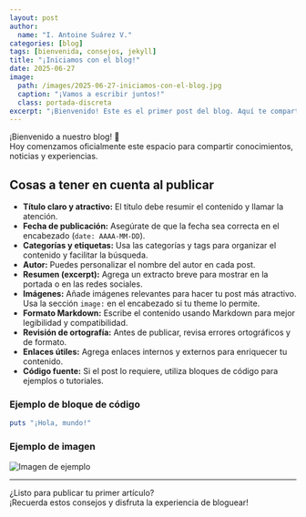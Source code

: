 ```yaml
---
layout: post
author:
  name: "I. Antoine Suárez V."
categories: [blog]
tags: [bienvenida, consejos, jekyll]
title: "¡Iniciamos con el blog!"
date: 2025-06-27
image:
  path: /images/2025-06-27-iniciamos-con-el-blog.jpg
  caption: "¡Vamos a escribir juntos!"
  class: portada-discreta
excerpt: "¡Bienvenido! Este es el primer post del blog. Aquí te comparto recomendaciones y mejores prácticas para tus publicaciones."
---
```


¡Bienvenido a nuestro blog! 🎉  
Hoy comenzamos oficialmente este espacio para compartir conocimientos, noticias y experiencias.

## Cosas a tener en cuenta al publicar

- **Título claro y atractivo:** El título debe resumir el contenido y llamar la atención.
- **Fecha de publicación:** Asegúrate de que la fecha sea correcta en el encabezado (`date: AAAA-MM-DD`).
- **Categorías y etiquetas:** Usa las categorías y tags para organizar el contenido y facilitar la búsqueda.
- **Autor:** Puedes personalizar el nombre del autor en cada post.
- **Resumen (excerpt):** Agrega un extracto breve para mostrar en la portada o en las redes sociales.
- **Imágenes:** Añade imágenes relevantes para hacer tu post más atractivo. Usa la sección `image:` en el encabezado si tu theme lo permite.
- **Formato Markdown:** Escribe el contenido usando Markdown para mejor legibilidad y compatibilidad.
- **Revisión de ortografía:** Antes de publicar, revisa errores ortográficos y de formato.
- **Enlaces útiles:** Agrega enlaces internos y externos para enriquecer tu contenido.
- **Código fuente:** Si el post lo requiere, utiliza bloques de código para ejemplos o tutoriales.

### Ejemplo de bloque de código

```ruby
puts "¡Hola, mundo!"
```

### Ejemplo de imagen

![Imagen de ejemplo](https://images.unsplash.com/photo-1506744038136-46273834b3fb?auto=format&fit=crop&w=800&q=80)

---

¿Listo para publicar tu primer artículo?  
¡Recuerda estos consejos y disfruta la experiencia de bloguear!
